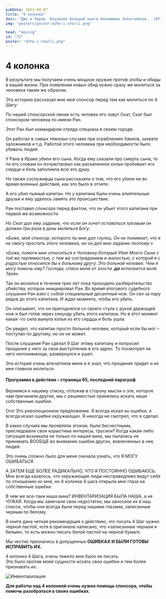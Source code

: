 ```yaml
---
pubDate: 2023-04-07
title: "4 колонка"
desc: "Джо и Чарли. Изучение Большой книги Анонимных Алкоголиков.  (071)"
img: "posters/poster-dzho-i-charli.png"

head: "moving"
id: "72"
poster: "dzho-i-charli.png"
---
```


# 4 колонка

В результате мы получаем очень мощное оружие против злобы и обиды в нашей жизни. При появлении новых обид нужно сразу же молиться за человека таким же образом.

Эту историю рассказал мне мой спонсор перед тем как молиться по 4 Шагу:

По нашей спонсорской линии есть человек его зовут Скат, Скат был спонсором человека по имени Ран.

Этот Ран был командиром отряда спецназа в своем городе.

Он работал в самых тяжелых случаях при ограблениях банков, захвате заложников и т.д. Работой этого человека при необходимости было убивать людей.

У Рана в Ираке убили его сына. Когда ему сказали про смерть сына, то по его словам он почувствовал как раскаленное копье пробивает его сердце и боль заполнила всю его душу.

Но также сослуживцы сына рассказали о том, что его убили не во время военных действий, как это было в отчете.

А его убил пьяный капитан. Но у капитана были очень влиятельные друзья и ему удалось замять это происшествие.

Ран поставил спонсора перед фактом, что он убьет этого капитана при первой же возможности.

_Но Скат дал ему задание, что если он хочет оставаться трезвым он должен три раза в день молиться Богу:_

_«Боже, мой спонсор, которого ты мне дал глупец. Он не понимает, что я не смогу простить этого человека, но он дал мне задание поэтому:»_

_«Боже, помоги мне относиться к Человеку Который Убил Моего Сына с той же терпимостью, с тем же состраданием и жалостью, с которой я с радостью относился бы к больному другу. Это больной человек. Чем я могу помочь ему? Господи, спаси меня от злости. **да** исполнится воля Твоя»._

Так он молился в течении трех лет пока проходило разбирательство убийства, которое инициировал Ран.
Во время итогового судебного слушания Ран взял с собой специальный десантный нож. Он сел за пару рядов до этого капитана. И ждал момента, чтобы его убить.

Он описывает, что он приподнялся со своего стула с рукой держащей нож и был готов через секунду убить этого капитана. Но в этот момент какая –то сила вынула копье из его сердца и боль ушла.

Он увидел, что капитан просто больной человек, который если бы мог – поступал по другому, но он не может.

После слушания Ран сделал 9 Шаг этому капитану и попросил прощения у него за свои выступления в его адрес. То посмотрел на него непонимающе, развернулся и ушел.

Эта история очень впечатлила меня и я знал, что прощение придет и ко мне главное молиться.

#### Программа в действии – страница 65, последний параграф

Вернемся к нашему списку, отложив в сторону мысли о зле, которое нам причинили другие, мы с решимостью принялись искать наши собственные ошибки.

Ого! Это революционное предложение. Я всегда искал их ошибки, я всегда искал ошибки окружающих. Я никогда не смотрел, что я сделал.

В каких случаях мы проявляли эгоизм, были бесчестными, преследовали свои корыстные интересы, трусили? Когда какая-либо ситуация возникала не только по нашей вине, мы пытались не принимать ВООБЩЕ во внимание ошибки других, вовлеченных в нее, людей.

Это очень сложно было для меня сначала узнать, что Я МОГУ ОШИБАТЬСЯ.

А ЗАТЕМ ЕЩЕ БОЛЕЕ РАДИКАЛЬНО, ЧТО Я ПОСТОЯННО ОШИБАЮСЬ.  Мне всегда казалось, что окружающие люди несправедливо ведут себя по отношению ко мне, но 4 колонка 4 шага открыла мне глаза на собственные ошибки.

В чем же все-таки наша вина? ИНВЕНТАРИЗАЦИЯ БЫЛА НАША, а не ЧУЖАЯ. Когда мы замечали свои недостатки, мы заносили их в наш список, чтобы они всегда были перед нашими глазами, записанные черным по белому.

В книге дана четкая рекомендация к действию, что писать 4 Шаг нужно черной пастой, хотя в оригинале написано, что «записанные черным и белым», то есть можно писать белой пастой на черной бумаге.

Мы честно признались в допущенных **ОШИБКАХ И БЫЛИ ГОТОВЫ ИСПРАВИТЬ ИХ.**

4 колонка 4 Шага, очень тяжело мне было ее писать. <br>
Это было против моей сущности искать свои ошибки и тем более признавать их.

<picture>
  <source srcset="/in_post/4step-2-small.png" media="(max-width: 800px)">
  <img src="/in_post/4step-2.png" alt="Инвентаризация">
</picture>

**Для работы над 4 колонкой очень нужна помощь спонсора, чтобы помочь разобраться в своих ошибках.**
